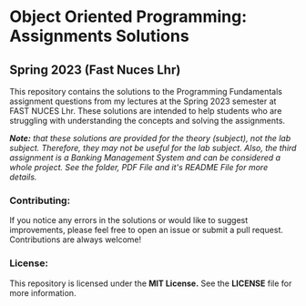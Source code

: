# Object Oriented Programming: Assignments Solutions
## Spring 2023 (Fast Nuces Lhr)

This repository contains the solutions to the Programming Fundamentals assignment questions from my lectures at the Spring 2023 semester at FAST NUCES Lhr. These solutions are intended to help students who are struggling with understanding the concepts and solving the assignments.

_**Note:** that these solutions are provided for the theory (subject), not the lab subject. Therefore, they may not be useful for the lab subject. Also, the third assignment is a Banking Management System and can be considered a whole project. See the folder, PDF File and it's README File for more details._

### Contributing:
If you notice any errors in the solutions or would like to suggest improvements, please feel free to open an issue or submit a pull request. Contributions are always welcome!

### License:
This repository is licensed under the **MIT License.** See the **LICENSE** file for more information.

